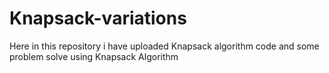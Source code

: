# Knapsack-variations
Here in this repository i have uploaded Knapsack algorithm code and some problem solve using Knapsack Algorithm
